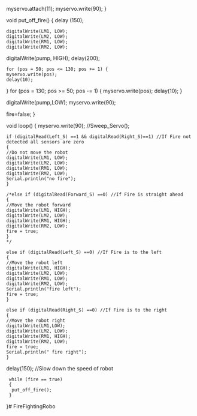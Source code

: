 
  myservo.attach(11);
  myservo.write(90); 
}

void put_off_fire()
{
    delay (150);

    digitalWrite(LM1, LOW);
    digitalWrite(LM2, LOW);
    digitalWrite(RM1, LOW);
    digitalWrite(RM2, LOW);
    
   digitalWrite(pump, HIGH); delay(200);
    
    for (pos = 50; pos <= 130; pos += 1) { 
    myservo.write(pos); 
    delay(10);  
  }
  for (pos = 130; pos >= 50; pos -= 1) { 
    myservo.write(pos); 
    delay(10);
  }
  
  digitalWrite(pump,LOW);
  myservo.write(90);
  
  fire=false;
}

void loop()
{
   myservo.write(90); //Sweep_Servo();  

    if (digitalRead(Left_S) ==1 && digitalRead(Right_S)==1) //If Fire not detected all sensors are zero
    {
    //Do not move the robot
    digitalWrite(LM1, LOW);
    digitalWrite(LM2, LOW);
    digitalWrite(RM1, LOW);
    digitalWrite(RM2, LOW);
    Serial.println("no fire");
    }
    
    /*else if (digitalRead(Forward_S) ==0) //If Fire is straight ahead
    {
    //Move the robot forward
    digitalWrite(LM1, HIGH);
    digitalWrite(LM2, LOW);
    digitalWrite(RM1, HIGH);
    digitalWrite(RM2, LOW);
    fire = true;
    }
    */
    
    else if (digitalRead(Left_S) ==0) //If Fire is to the left
    {
    //Move the robot left
    digitalWrite(LM1, HIGH);
    digitalWrite(LM2, LOW);
    digitalWrite(RM1, LOW);
    digitalWrite(RM2, LOW);
    Serial.println("fire left");
    fire = true;
    }
    
    else if (digitalRead(Right_S) ==0) //If Fire is to the right
    {
    //Move the robot right
    digitalWrite(LM1,LOW);
    digitalWrite(LM2, LOW);
    digitalWrite(RM1, HIGH);
    digitalWrite(RM2, LOW);
    fire = true;
    Serial.println(" fire right");
    }
    
delay(150); //Slow down the speed of robot

     while (fire == true)
     {
      put_off_fire();
     }
}# FireFightingRobo

